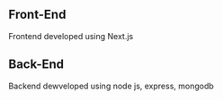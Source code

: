 ## Front-End
Frontend developed using Next.js

## Back-End
Backend dewveloped using node js, express, mongodb
